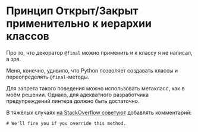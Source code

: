 # Принцип Открыт/Закрыт применительно к иерархии классов

Про то, что декоратор `@final` можно применить и к классу я не написал, а зря.

Меня, конечно, удивило, что Python позволяет создавать классы и переопределять
`@final`-методы.

Для запрета такого поведения можно использовать метакласс, как в моём решении.
Однако, для адекватного разработчика предупреждений линтера должно быть достаточно.

В тяжёлых случаях
[на StackOverflow советуют](https://stackoverflow.com/a/2425818)
добавлять комментарий:
```
# We'll fire you if you override this method.
```
